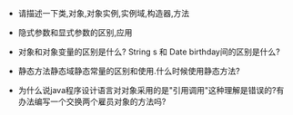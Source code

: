 + 请描述一下类,对象,对象实例,实例域,构造器,方法

+ 隐式参数和显式参数的区别,应用

+ 对象和对象变量的区别是什么? String s 和 Date birthday间的区别是什么?

+ 静态方法静态域静态常量的区别和使用.什么时候使用静态方法? 

+ 为什么说java程序设计语言对对象采用的是"引用调用"这种理解是错误的?有办法编写一个交换两个雇员对象的方法吗?

